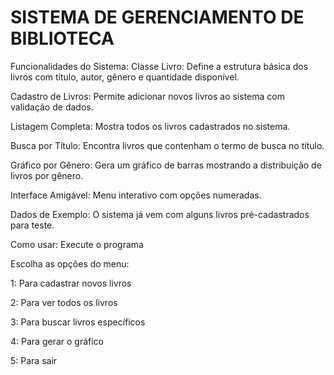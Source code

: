 # SISTEMA DE GERENCIAMENTO DE BIBLIOTECA
Funcionalidades do Sistema:
Classe Livro: Define a estrutura básica dos livros com título, autor, gênero e quantidade disponível.

Cadastro de Livros: Permite adicionar novos livros ao sistema com validação de dados.

Listagem Completa: Mostra todos os livros cadastrados no sistema.

Busca por Título: Encontra livros que contenham o termo de busca no título.

Gráfico por Gênero: Gera um gráfico de barras mostrando a distribuição de livros por gênero.

Interface Amigável: Menu interativo com opções numeradas.

Dados de Exemplo: O sistema já vem com alguns livros pré-cadastrados para teste.

Como usar:
Execute o programa

Escolha as opções do menu:

1: Para cadastrar novos livros

2: Para ver todos os livros

3: Para buscar livros específicos

4: Para gerar o gráfico

5: Para sair
